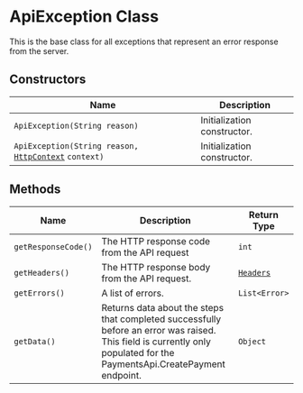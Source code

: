 
# ApiException Class

This is the base class for all exceptions that represent an error response from the server.

## Constructors

| Name | Description |
|  --- | --- |
| `ApiException(String reason)` | Initialization constructor. |
| `ApiException(String reason,` [`HttpContext`](http-context.md) `context)` | Initialization constructor. |

## Methods

| Name | Description | Return Type |
|  --- | --- | --- |
| `getResponseCode()` | The HTTP response code from the API request | `int` |
| `getHeaders()` | The HTTP response body from the API request. | [`Headers`](headers.md) |
| `getErrors()` | A list of errors. | `List<Error>` |
| `getData()` | Returns data about the steps that completed successfully before an error was raised. This field is currently only populated for the PaymentsApi.CreatePayment endpoint. | `Object` |

